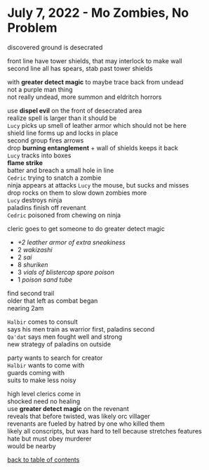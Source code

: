 # July 7, 2022 - Mo Zombies, No Problem

discovered ground is desecrated  

front line have tower shields, that may interlock to make wall  
second line all has spears, stab past tower shields  

with **greater detect magic** to maybe trace back from undead  
not a purple man thing  
not really undead, more summon and eldritch horrors  

use **dispel evil** on the front of desecrated area  
realize spell is larger than it should be  
`Lucy` picks up smell of leather armor which should not be here  
shield line forms up and locks in place  
second group fires arrows  
drop **burning entanglement** + wall of shields keeps it back  
`Lucy` tracks into boxes  
**flame strike**  
batter and breach a small hole in line  
`Cedric` trying to snatch a zombie  
ninja appears at attacks `Lucy` the mouse, but sucks and misses  
drop rocks on them to slow down zombies more  
`Lucy` destroys ninja  
paladins finish off revenant  
`Cedric` poisoned from chewing on ninja  

cleric goes to get someone to do greater detect magic  
- _+2 leather armor of extra sneakiness_
- 2 _wakizashi_
- 2 _sai_
- 8 _shuriken_
- 3 _vials of blistercap spore poison_
- 1 _poison sand tube_

find second trail  
older that left as combat began  
nearing 2am  

`Halbir` comes to consult  
says his men train as warrior first, paladins second  
`Qa'dat` says men fought well and strong  
new strategy of paladins on outside  

party wants to search for creator  
`Halbir` wants to come with  
guards coming with  
suits to make less noisy  

high level clerics come in  
shocked need no healing  
use **greater detect magic** on the revenant  
reveals that before twisted, was likely orc villager  
revenants are fueled by hatred by one who killed them  
likely all conscripts, but was hard to tell because stretches features  
hate but must obey murderer  
would be nearby  

[back to table of contents](/sessions/TOC.md)
